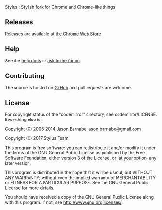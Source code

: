 Stylus : Stylish fork for Chrome and Chrome-like things

## Releases

Releases are available at [the Chrome Web Store](https://chrome.google.com/webstore/detail/stylus/clngdbkpkpeebahjckkjfobafhncgmne)
## Help

See the [help docs](http://userstyles.org/help/stylish_chrome) or [ask in the forum](https://forum.userstyles.org).

## Contributing

The source is hosted on [GitHub](https://github.com/schomery/stylish-chrome) and pull requests are welcome.
## License

For copyright status of the "codemirror" directory, see codemirror/LICENSE. Everything else is:

Copyright (C) 2005-2014 Jason Barnabe <jason.barnabe@gmail.com>

Copyright (C) 2017 Stylus Team

This program is free software: you can redistribute it and/or modify
it under the terms of the GNU General Public License as published by
the Free Software Foundation, either version 3 of the License, or
(at your option) any later version.

This program is distributed in the hope that it will be useful,
but WITHOUT ANY WARRANTY; without even the implied warranty of
MERCHANTABILITY or FITNESS FOR A PARTICULAR PURPOSE.  See the
GNU General Public License for more details.

You should have received a copy of the GNU General Public License
along with this program.  If not, see <http://www.gnu.org/licenses/>.
